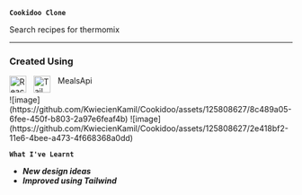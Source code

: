 **`Cookidoo Clone`**

Search recipes for thermomix 


---
### Created Using 
<img align="left" alt="React" width="30px" style="padding-right:10px;" src="https://cdn.jsdelivr.net/gh/devicons/devicon/icons/react/react-original.svg" />
<img align="left" alt="Tailwind" width="30px" style="padding-right:10px;" src="https://cdn.jsdelivr.net/gh/devicons/devicon/icons/tailwindcss/tailwindcss-plain.svg" />
MealsApi
<br></br>
![image](https://github.com/KwiecienKamil/Cookidoo/assets/125808627/8c489a05-6fee-450f-b803-2a97e6feaf4b)
![image](https://github.com/KwiecienKamil/Cookidoo/assets/125808627/2e418bf2-11e6-4bee-a473-4f668368a0dd)

**`What I've Learnt`**
+ ***New design ideas***
+ ***Improved using Tailwind***
<!--
